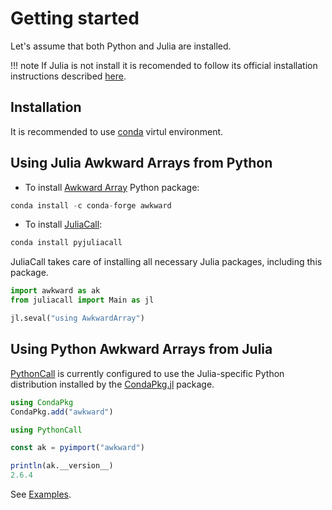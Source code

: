 # Getting started

Let's assume that both Python and Julia are installed.

!!! note
    If Julia is not install it is recomended to follow its official installation instructions described [here](https://julialang.org/downloads/).

## Installation

It is recommended to use [conda](https://conda.io/projects/conda/en/latest/user-guide/getting-started.html) virtul environment.

## Using Julia Awkward Arrays from Python

 - To install [Awkward Array](https://github.com/scikit-hep/awkward) Python package:

```python
conda install -c conda-forge awkward
```
 - To install [JuliaCall](https://juliapy.github.io/PythonCall.jl):

```python
conda install pyjuliacall
```
JuliaCall takes care of installing all necessary Julia packages, including this package. 

```python
import awkward as ak
from juliacall import Main as jl

jl.seval("using AwkwardArray")
```

## Using Python Awkward Arrays from Julia

[PythonCall](https://github.com/JuliaPy/PythonCall.jl) is currently configured to use the Julia-specific Python distribution
installed by the [CondaPkg.jl](https://github.com/JuliaPy/CondaPkg.jl) package.

```julia
using CondaPkg
CondaPkg.add("awkward")
```

```julia
using PythonCall

const ak = pyimport("awkward")

println(ak.__version__)
2.6.4
```

See [Examples](@ref).
